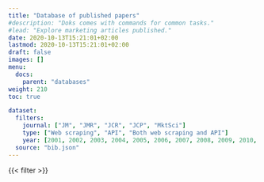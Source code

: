 ```yaml
---
title: "Database of published papers"
#description: "Doks comes with commands for common tasks."
#lead: "Explore marketing articles published."
date: 2020-10-13T15:21:01+02:00
lastmod: 2020-10-13T15:21:01+02:00
draft: false
images: []
menu:
  docs:
    parent: "databases"
weight: 210
toc: true

dataset:
  filters:
    journal: ["JM", "JMR", "JCR", "JCP", "MktSci"]
    type: ["Web scraping", "API", "Both web scraping and API"]
    year: [2001, 2002, 2003, 2004, 2005, 2006, 2007, 2008, 2009, 2010, 2011, 2012, 2013, 2014, 2015, 2016, 2017, 2018, 2019, 2020]
  source: "bib.json"
---
```


{{< filter >}}
